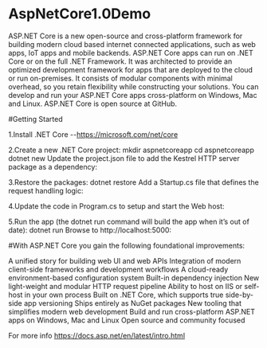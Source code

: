 # AspNetCore1.0Demo

ASP.NET Core is a new open-source and cross-platform framework for building modern cloud based internet connected applications, such as web apps, IoT apps and mobile backends. ASP.NET Core apps can run on .NET Core or on the full .NET Framework. It was architected to provide an optimized development framework for apps that are deployed to the cloud or run on-premises. It consists of modular components with minimal overhead, so you retain flexibility while constructing your solutions. You can develop and run your ASP.NET Core apps cross-platform on Windows, Mac and Linux. ASP.NET Core is open source at GitHub.

#Getting Started 

1.Install .NET Core --https://microsoft.com/net/core

2.Create a new .NET Core project:
mkdir aspnetcoreapp
cd aspnetcoreapp
dotnet new
Update the project.json file to add the Kestrel HTTP server package as a dependency:
 
3.Restore the packages:
dotnet restore
Add a Startup.cs file that defines the request handling logic:
 
4.Update the code in Program.cs to setup and start the Web host:
 
5.Run the app (the dotnet run command will build the app when it’s out of date):
dotnet run
Browse to http://localhost:5000:


#With ASP.NET Core you gain the following foundational improvements:

A unified story for building web UI and web APIs
Integration of modern client-side frameworks and development workflows
A cloud-ready environment-based configuration system
Built-in dependency injection
New light-weight and modular HTTP request pipeline
Ability to host on IIS or self-host in your own process
Built on .NET Core, which supports true side-by-side app versioning
Ships entirely as NuGet packages
New tooling that simplifies modern web development
Build and run cross-platform ASP.NET apps on Windows, Mac and Linux
Open source and community focused

For more info https://docs.asp.net/en/latest/intro.html
